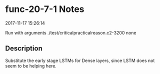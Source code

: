 # func-20-7-1 Notes

2017-11-17 15:26:14

Run with arguments ./test/criticalpracticalreason.c2-3200 none

## Description
Substitute the early stage LSTMs for Dense layers, since LSTM does not seem to be helping here.
